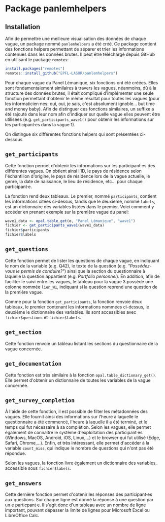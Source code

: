# Package panlemhelpers

## Installation

Afin de permettre une meilleure visualisation des données de chaque vague, un package nommé `panlemhelpers` a été créé. Ce package contient des fonctions helpers permettant de séparer et trier les informations contenues dans les données brutes. Il peut être téléchargé depuis GitHub en utilisant le package `remotes`:

```r
install.packages("remotes")
remotes::install_github("EPFL-LASUR/panlemhelpers")
```

Pour chaque vague du Panel Lémanique, six fonctions ont été créées. Elles sont fondamentalement similaires à travers les vagues, néanmoins, dû à la structure des données brutes, il était compliqué d'implémenter une seule fonction permettant d'obtenir le même résultat pour toutes les vagues (pour les informaticien·nes: oui, oui, je sais, c'est absolument ignoble... but time and money baby). Afin de distinguer ces fonctions similaires, un suffixe a été rajouté dans leur nom afin d'indiquer sur quelle vague elles peuvent être utilisées (e.g. `get_participants_wave1()` pour obtenir les informations sur les participant·es dans la vague 1).

On distingue six différentes fonctions helpers qui sont présentées ci-dessous.

## `get_participants`

Cette fonction permet d'obtenir les informations sur les participant·es des différentes vagues. On obtient ainsi l'ID, le pays de résidence selon l'échantillon d'origine, le pays de résidence lors de la vague actuelle, le genre, la date de naissance, le lieu de résidence, etc... pour chaque participant·e.

La fonction rend deux tableaux. Le premier, nommé `participants`, contient les informations citées ci-dessus, tandis que le deuxième, nommé `labels`, est un dictionnaire des variables listées dans le premier. Voici comment y accéder en prenant exemple sur la première vague du panel:

``` r
wave1_data <- opal.table_get(o, "Panel Lémanique", "wave1")
fichier <- get_participants_wave1(wave1_data)
fichier$participants
fichier$labels
```

## `get_questions`

Cette fonction permet de lister les questions de chaque vague, en indiquant le nom de la variable (e.g. Q42), le texte de la question (e.g. *"Possédez-vous le permis de conduire?"*) ainsi que la section du questionnaire à laquelle la question appartient (e.g. *Portfolio personnel*). En addition, afin de faciliter le suivi entre les vagues, le tableau pour la vague 3 possède une colonne nommée `lien_W1`, indiquant si la question reprend une question de la première vague.

Comme pour la fonction `get_participants`, la fonction renvoie deux tableaux, le premier contenant les informations nommées ci-dessus, le deuxième le dictionnaire des variables. Ils sont accessibles avec `fichier$questions` et `fichier$labels`.

## `get_section`

Cette fonction renvoie un tableau listant les sections du questionnaire de la vague concernée.

## `get_documentation`

Cette fonction est très similaire à la fonction `opal.table_dictionary_get()`. Elle permet d'obtenir un dictionnaire de toutes les variables de la vague concernée.

## `get_survey_completion`

À l'aide de cette fonction, il est possible de filter les métadonnées des vagues. Elle fournit ainsi des informations sur l'heure à laquelle le questionnaire a été commencé, l'heure à laquelle il a été terminé, et le temps qui fut nécessaire à sa complétion. Selon les vagues, elle permet également de connaître le système d'exploitation des participant·es (Windows, MacOS, Android, iOS, Linux,...) et le browser qui fut utilisé (Edge, Safari, Chrome,...). Enfin, et très intéressant, elle permet d'accéder à la variable `count_miss`, qui indique le nombre de questions qui n'ont pas été répondue.

Selon les vagues, la fonction livre également un dictionnaire des variables, accessible sous `fichier$labels`.

## `get_answers`

Cette dernière fonction permet d'obtenir les réponses des participant·es aux questions. Sur chaque ligne est donné la réponse à une question par un·e particpant·e. Il s'agit donc d'un tableau avec un nombre de ligne important, pouvant dépasser la limite de lignes pour Microsoft Excel ou LibreOffice Calc.
